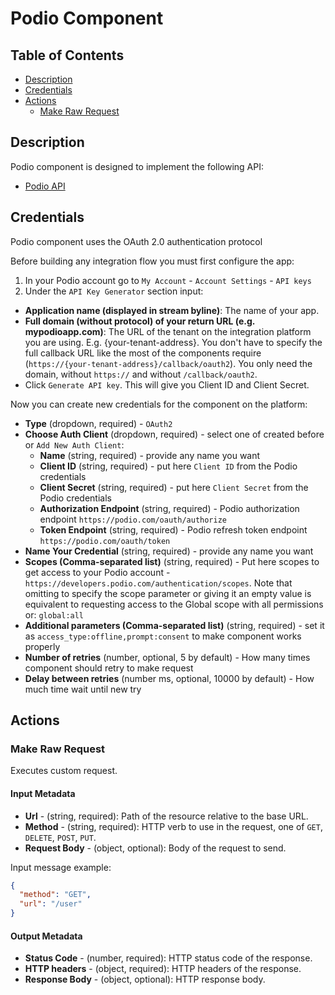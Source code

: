 # Podio Component

## Table of Contents

* [Description](#description)
* [Credentials](#credentials)
* [Actions](#actions)
  * [Make Raw Request](#make-raw-request)

## Description

Podio component is designed to implement the following API:
- [Podio API](https://developers.podio.com/)

## Credentials

Podio component uses the OAuth 2.0 authentication protocol

Before building any integration flow you must first configure the app:
1. In your Podio account go to `My Account` - `Account Settings` - `API keys`
2. Under the `API Key Generator` section input:
- **Application name (displayed in stream byline)**: The name of your app.
- **Full domain (without protocol) of your return URL (e.g. mypodioapp.com)**: The URL of the tenant on the integration platform you are using. E.g. {your-tenant-address}. You don't have to specify the full callback URL like the most of the components require (`https://{your-tenant-address}/callback/oauth2`). You only need the domain, without `https://` and without `/callback/oauth2`.
- Click `Generate API key`. This will give you Client ID and Client Secret.

Now you can create new credentials for the component on the platform:
* **Type** (dropdown, required) - `OAuth2`
* **Choose Auth Client** (dropdown, required) - select one of created before or `Add New Auth Client`:
  * **Name** (string, required) - provide any name you want
  * **Client ID** (string, required) - put here `Client ID` from the Podio credentials
  * **Client Secret** (string, required) - put here `Client Secret` from the Podio credentials
  * **Authorization Endpoint** (string, required) - Podio authorization endpoint `https://podio.com/oauth/authorize`
  * **Token Endpoint** (string, required) - Podio refresh token endpoint `https://podio.com/oauth/token`
* **Name Your Credential** (string, required) - provide any name you want
* **Scopes (Comma-separated list)** (string, required) - Put here scopes to get access to your Podio account - `https://developers.podio.com/authentication/scopes`. Note that omitting to specify the scope parameter or giving it an empty value is equivalent to requesting access to the Global scope with all permissions or: `global:all`
* **Additional parameters (Comma-separated list)** (string, required) - set it as `access_type:offline,prompt:consent` to make component works properly
* **Number of retries** (number, optional, 5 by default) - How many times component should retry to make request 
* **Delay between retries** (number ms, optional, 10000 by default) - How much time wait until new try

## Actions 

### Make Raw Request 

Executes custom request.

#### Input Metadata

* **Url** - (string, required): Path of the resource relative to the base URL.
* **Method** - (string, required): HTTP verb to use in the request, one of `GET`, `DELETE`, `POST`, `PUT`.
* **Request Body** - (object, optional): Body of the request to send.

Input message example:
```json
{
  "method": "GET",
  "url": "/user"
}
```

#### Output Metadata

* **Status Code** - (number, required): HTTP status code of the response.
* **HTTP headers** - (object, required): HTTP headers of the response.
* **Response Body** - (object, optional): HTTP response body.
